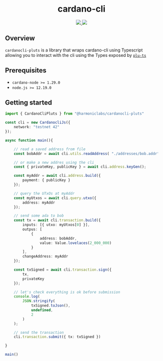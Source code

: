 <p align="center">
  <h1 align="center">cardano-cli</h1>

  <p align="center">
    <a href="https://twitter.com/hlabs_tech">
      <img src="https://img.shields.io/twitter/follow/hlabs_tech?style=for-the-badge&logo=twitter" />
    </a>
    <a href="https://twitter.com/MicheleHarmonic">
      <img src="https://img.shields.io/twitter/follow/MicheleHarmonic?style=for-the-badge&logo=twitter" />
    </a>
  </p>
</p>

## Overview

`cardanocli-pluts` is a library that wraps cardano-cli using Typescript allowing you to interact with the cli using the Types exposed by [`plu-ts`](https://github.com/HarmonicLabs/plu-ts)

## Prerequisites

- `cardano-node >= 1.29.0`
- `node.js >= 12.19.0`


## Getting started

```ts
import { CardanoCliPluts } from "@harmoniclabs/cardanocli-pluts"

const cli = new CardanocliJs({
    network: "testnet 42"
});

async function main(){

    // read a saved address from file
    const bobAddr = await cli.utils.readAddress( "./addresses/bob.addr" );

    // or make a new addres using the cli
    const { privateKey, publicKey } = await cli.address.keyGen();

    const myAddr = await cli.address.build({
        payment: { publicKey }
    });

    // query the UTxOs at myAddr
    const myUtxos = await cli.query.utxo({
        address: myAddr
    });

    // send some ada to bob
    const tx = await cli.transaction.build({
        inputs: [{ utxo: myUtxos[0] }],
        outpus: [
            {
                address: bobAddr,
                value: Value.lovelaces(2_000_000)
            }
        ],
        changeAddress: myAddr
    });

    const txSigned = await cli.transaction.sign({
        tx,
        privateKey
    });

    // let's check everything is ok before submission
    console.log(
        JSON.stringify(
            txSigned.toJson(),
            undefined,
            2
        )
    );

    // send the transaction
    cli.transaction.submit({ tx: txSigned })

}

main()
```
